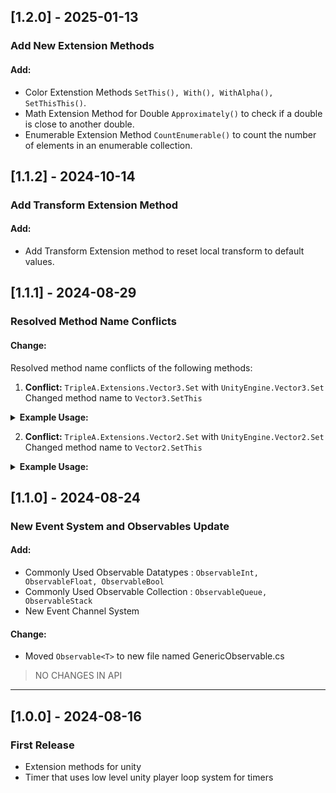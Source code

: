 ## [1.2.0] - 2025-01-13

### Add New Extension Methods

#### Add:
- Color Extenstion Methods ```SetThis(), With(), WithAlpha(), SetThisThis()```.
- Math Extension Method for Double ```Approximately()``` to check if a double is close to another double.
- Enumerable Extension Method ```CountEnumerable()``` to count the number of elements in an enumerable collection. 

## [1.1.2] - 2024-10-14

### Add Transform Extension Method

#### Add:

-   Add Transform Extension method to reset local transform to default values.

## [1.1.1] - 2024-08-29

### Resolved Method Name Conflicts

#### Change:

Resolved method name conflicts of the following methods:

1. **Conflict:** `TripleA.Extensions.Vector3.Set` with `UnityEngine.Vector3.Set`<br>
   Changed method name to `Vector3.SetThis`

<details>
  <summary> <b>Example Usage:</b> </summary>
  Old:<br>
  <code>
    Vector3 v = new Vector3(1, 2, 3);  // Value of v = (1,2,3)
  </code><br>
  <code>v.Set(y:0, z:0);                   // Sets the value of v to (1,0,0)
  </code>

New:<br>
<code>
Vector3 v = new Vector3(1, 2, 3); // Value of v = (1,2,3)
</code><br>
<code>
v.SetThis(y: 0,z: 0); // Sets the value of v to (1,0,0)
</code>

</details>

2. **Conflict:** `TripleA.Extensions.Vector2.Set` with `UnityEngine.Vector2.Set`<br>
   Changed method name to `Vector2.SetThis`

<details>
  <summary> <b>Example Usage:</b> </summary>
  Old:<br>
  <code>
    Vector2 v = new Vector2(1, 2);  // Value of v = (1,2)
  </code><br>
  <code>
    v.Set(y:0);                     // Sets the value of v to (1,0)
  </code>

New:<br>
<code>
Vector3 v = new Vector3(1, 2, 3); // Value of v = (1,2,3)
</code><br>
<code>
v.SetThis(y: 0,z: 0); // Sets the value of v to (1,0,0)
</code>

</details>

## [1.1.0] - 2024-08-24

### New Event System and Observables Update

#### Add:

-   Commonly Used Observable Datatypes : `ObservableInt, ObservableFloat, ObservableBool`
-   Commonly Used Observable Collection : `ObservableQueue, ObservableStack`
-   New Event Channel System

#### Change:

-   Moved `Observable<T>` to new file named GenericObservable.cs

> NO CHANGES IN API

---

## [1.0.0] - 2024-08-16

### First Release

-   Extension methods for unity
-   Timer that uses low level unity player loop system for timers
